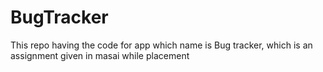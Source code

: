 # BugTracker
This repo having the code for app which name is Bug tracker, which is an assignment given in masai while placement
